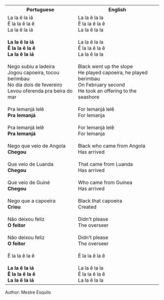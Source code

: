 <table class="capoeira-table">
    <tr class="header-row">
        <th>Portuguese</th>
        <th>English</th>
    </tr>
    <tr>
        <td>La la ê la iá<br>
Ê la la ê la ê<br>
La la ê la iá<br>
<br>
<strong>La la ê la iá<br>
Ê la la ê la ê<br>
La la ê la iá</strong><br>
<br>
Nego subiu a ladeira<br>
Jogou capoeira, tocou berimbau<br>
No dia dois de fevereiro<br>
Levou oferenda pra beira do mar<br>
<br>
Pra Iemanjá lelê<br>
<strong>Pra Iemanjá</strong><br>
<br>
Pra Iemanjá lelê<br>
<strong>Pra Iemanjá</strong><br>
<br>
Nego que veio de Angola<br>
<strong>Chegou</strong><br>
<br>
Que veio de Luanda<br>
<strong>Chegou</strong><br>
<br>
Que veio de Guiné<br>
<strong>Chegou</strong><br>
<br>
Nego que a capoeira<br>
<strong>Criou</strong><br>
<br>
Não deixou feliz<br>
<strong>O feitor</strong><br>
<br>
Não deixou feliz<br>
<strong>O feitor</strong><br>
<br>
Ê la la ê la ê<br>
<br>
<strong>La la ê la iá<br>
Ê la la ê la ê<br>
La la ê la iá</strong></td>
        <td>La la ê la la<br>
Ê la la ê la ê<br>
La la ê la la<br>
<br>
La la ê la la<br>
Ê la la ê la ê<br>
La la ê la la<br>
<br>
Black went up the slope<br>
He played capoeira, he played berimbau<br>
On February second<br>
He took an offering to the seashore<br>
<br>
For Iemanjá lelê<br>
For Iemanja<br>
<br>
For Iemanjá lelê<br>
For Iemanja<br>
<br>
Black who came from Angola<br>
Has arrived<br>
<br>
That came from Luanda<br>
Has arrived<br>
<br>
Who came from Guinea<br>
Has arrived<br>
<br>
Black that capoeira<br>
Created<br>
<br>
Didn't please<br>
The overseer<br>
<br>
Didn't please<br>
The overseer<br>
<br>
Ê la la ê la ê<br>
<br>
La la ê la la<br>
Ê la la ê la ê<br>
La la ê la la</td>
    </tr>
</table>

<figcaption>
Author: Mestre Esquilo
</figcaption>